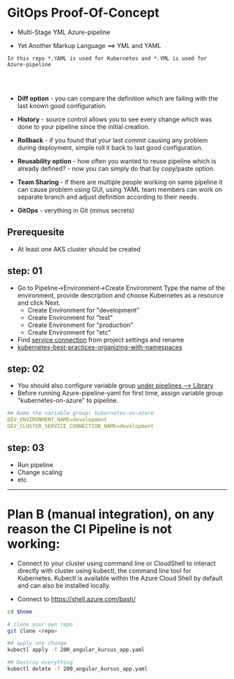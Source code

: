 # GitOps Proof-Of-Concept
- Multi-Stage YML Azure-pipeline

- Yet Another Markup Language ==> YML and YAML

```
In this repo *.YAML is used for Kubernetes and *.YML is used for Azure-pipeline 
```

<br>
<br>

- **Diff option** - you can compare the definition which are failing with the last known good configuration.

- **History** - source control allows you to see every change which was done to your pipeline since the initial creation.

- **Rollback** - if you found that your last commit causing any problem during deployment, simple roll it back to last good configuration.

- **Reusability option** - how often you wanted to reuse pipeline which is already defined? - now you can simply do that by copy/paste option.

- **Team Sharing** - if there are multiple people working on same pipeline it can cause problem using GUI, using YAML team members can work on separate branch and adjust definition according to their needs.

- **GitOps** - verything in Git (minus secrets)

## Prerequesite

- At least one AKS cluster should be created

## step: 01

- Go to Pipeline->Environment->Create Environment Type the name of the environment, provide description and choose Kubernetes as a resource and click Next.
   - Create Environment for "development"
   - Create Environment for "test"
   - Create Environment for "production"
   - Create Environment for "etc"
- Find [service connection](https://dev.azure.com/superusers-kursus/kubernetes-on-azure/_settings/adminservices) from project settings and rename 
- [kubernetes-best-practices-organizing-with-namespaces](https://cloud.google.com/blog/products/gcp/kubernetes-best-practices-organizing-with-namespaces)

## step: 02

- You should also configure variable group [under pipelines --> Library ](https://dev.azure.com/superusers-kursus/kubernetes-on-azure/_library?itemType=VariableGroups)
- Before running Azure-pipeline-yaml for first time, assign variable group "kubernetes-on-azure" to pipeline.

```yaml
## Name the variable group: kubernetes-on-azure
DEV_ENVIRONMENT_NAME=development
DEV_CLUSTER_SERVICE_CONNECTION_NAME=development
```


## step: 03
- Run pipeline 
- Change scaling
- etc


<hr>

# Plan B (manual integration), on any reason the CI Pipeline is not working:  

- Connect to your cluster using command line or CloudShell to interact directly with cluster using kubectl, 
the command line tool for Kubernetes. 
Kubectl is available within the Azure Cloud Shell by default and can also be installed locally.

- Connect to https://shell.azure.com/bash/

```bash
cd $home

# clone your own repo
git clone <repo>

## apply any change 
kubectl apply -f 200_angular_kursus_app.yaml

## Destroy everything
kubectl delete -f 200_angular_kursus_app.yaml

```
